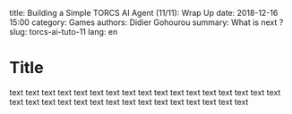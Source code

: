 title: Building a Simple TORCS AI Agent (11/11): Wrap Up
date: 2018-12-16 15:00
category: Games
authors: Didier Gohourou
summary: What is next ?
slug: torcs-ai-tuto-11
lang: en


# Title

text text text text text text text text text text text text text text text text
 text text text text text text text text text text text text text text text text

